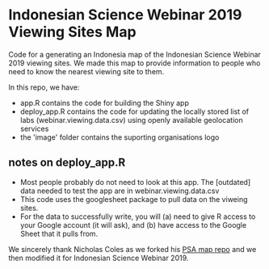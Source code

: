 # Indonesian Science Webinar 2019 Viewing Sites Map
Code for a generating an Indonesia map of the Indonesian Science Webinar 2019 viewing sites. We made this map to provide information to people who need to know the nearest viewing site to them.

In this repo, we have:
- app.R contains the code for building the Shiny app
- deploy_app.R contains the code for updating the locally stored list of labs (webinar.viewing.data.csv) using openly available geolocation services
- the 'image' folder contains the suporting organisations logo

## notes on deploy_app.R
- Most people probably do not need to look at this app. The [outdated] data needed to test the app are in webinar.viewing.data.csv
- This code uses the googlesheet package to pull data on the viweing sites.
- For the data to successfully write, you will (a) need to give R access to your Google account (it will ask), and (b) have access to the Google Sheet that it pulls from.

We sincerely thank Nicholas Coles as we forked his [PSA map repo](https://github.com/ColesNicholas/PSA_map) and we then modified it for Indonesian Science Webinar 2019.
